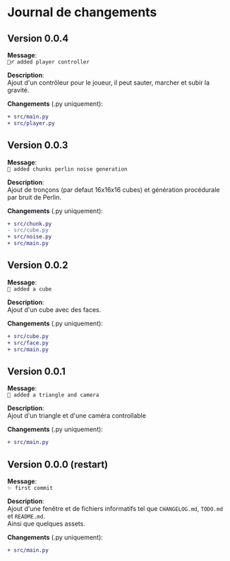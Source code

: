 # Journal de changements

## Version 0.0.4

**Message**:\
`🏃‍♂️ added player controller`

**Description**:\
Ajout d'un contrôleur pour le joueur, il peut sauter, marcher et subir la gravité.

**Changements** (.py uniquement):

```diff
+ src/main.py
+ src/player.py
```

## Version 0.0.3

**Message**:\
`🎄 added chunks perlin noise generation`

**Description**:\
Ajout de tronçons (par defaut 16x16x16 cubes) et génération procédurale par bruit de Perlin.

**Changements** (.py uniquement):

```diff
+ src/chunk.py
- src/cube.py
+ src/noise.py
+ src/main.py
```

## Version 0.0.2

**Message**:\
`🧊 added a cube`

**Description**:\
Ajout d'un cube avec des faces.

**Changements** (.py uniquement):

```diff
+ src/cube.py
+ src/face.py
+ src/main.py
```

## Version 0.0.1

**Message**:\
`🎥 added a triangle and camera`

**Description**:\
Ajout d'un triangle et d'une caméra controllable

**Changements** (.py uniquement):

```diff
+ src/main.py
```

## Version 0.0.0 (restart)

**Message**:\
`✨ first commit`

**Description**:\
Ajout d'une fenêtre et de fichiers informatifs tel que `CHANGELOG.md`, `TODO.md` et `README.md`.\
Ainsi que quelques assets.

**Changements** (.py uniquement):

```diff
+ src/main.py
```
